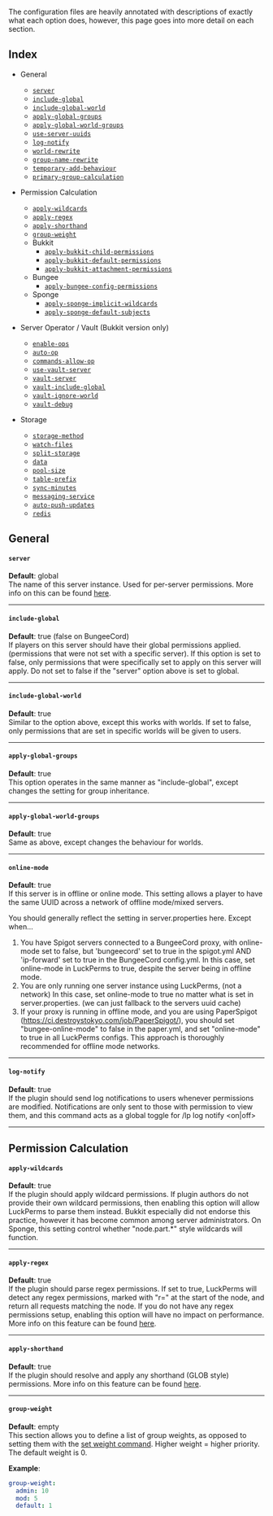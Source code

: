 The configuration files are heavily annotated with descriptions of exactly what each option does, however, this page goes into more detail on each section.

## Index
* General
  * [`server`]()
  * [`include-global`]()
  * [`include-global-world`]()
  * [`apply-global-groups`]()
  * [`apply-global-world-groups`]()
  * [`use-server-uuids`]()
  * [`log-notify`]()
  * [`world-rewrite`]()
  * [`group-name-rewrite`]()
  * [`temporary-add-behaviour`]()
  * [`primary-group-calculation`]()
  
* Permission Calculation
  * [`apply-wildcards`]()
  * [`apply-regex`]()
  * [`apply-shorthand`]()
  * [`group-weight`]()
  * Bukkit
    * [`apply-bukkit-child-permissions`]()
    * [`apply-bukkit-default-permissions`]()
    * [`apply-bukkit-attachment-permissions`]()
  * Bungee
    * [`apply-bungee-config-permissions`]()
  * Sponge
    * [`apply-sponge-implicit-wildcards`]()
    * [`apply-sponge-default-subjects`]()
  
* Server Operator / Vault (Bukkit version only)
  * [`enable-ops`]()
  * [`auto-op`]()
  * [`commands-allow-op`]()
  * [`use-vault-server`]()
  * [`vault-server`]()
  * [`vault-include-global`]()
  * [`vault-ignore-world`]()
  * [`vault-debug`]()
  
* Storage
  * [`storage-method`]()
  * [`watch-files`]()
  * [`split-storage`]()
  * [`data`]()
  * [`pool-size`]()
  * [`table-prefix`]()
  * [`sync-minutes`]()
  * [`messaging-service`]()
  * [`auto-push-updates`]()
  * [`redis`]()


## General
#### `server`
**Default**: global   
The name of this server instance. Used for per-server permissions. More info on this can be found [here](https://github.com/lucko/LuckPerms/wiki/Advanced-Setup).
____

#### `include-global`
**Default**: true (false on BungeeCord)   
If players on this server should have their global permissions applied. (permissions that were not set with a specific server). If this option is set to false, only permissions that were specifically set to apply on this server will apply. Do not set to false if the "server" option above is set to global.
____

#### `include-global-world`
**Default**: true   
Similar to the option above, except this works with worlds. If set to false, only permissions that are set in specific worlds will be given to users.
____

#### `apply-global-groups`
**Default**: true   
This option operates in the same manner as "include-global", except changes the setting for group inheritance.
____

#### `apply-global-world-groups`
**Default**: true   
Same as above, except changes the behaviour for worlds.
____

#### `online-mode`
**Default**: true   
If this server is in offline or online mode. This setting allows a player to have the same UUID across a network of offline mode/mixed servers.   

You should generally reflect the setting in server.properties here. Except when...

1. You have Spigot servers connected to a BungeeCord proxy, with online-mode set to false, but 'bungeecord' set to true in the spigot.yml AND 'ip-forward' set to true in the BungeeCord config.yml. In this case, set online-mode in LuckPerms to true, despite the server being in offline mode.
2. You are only running one server instance using LuckPerms, (not a network) In this case, set online-mode to true no matter what is set in server.properties. (we can just fallback to the servers uuid cache)
3. If your proxy is running in offline mode, and you are using PaperSpigot (https://ci.destroystokyo.com/job/PaperSpigot/), you should set "bungee-online-mode" to false in the paper.yml, and set "online-mode" to true in all LuckPerms configs. This approach is thoroughly recommended for offline mode networks.

____

#### `log-notify`
**Default**: true   
If the plugin should send log notifications to users whenever permissions are modified. Notifications are only sent to those with permission to view them, and this command acts as a global toggle for /lp log notify \<on|off\>
____


## Permission Calculation
#### `apply-wildcards`
**Default**: true   
If the plugin should apply wildcard permissions. If plugin authors do not provide their own wildcard permissions, then enabling this option will allow LuckPerms to parse them instead. Bukkit especially did not endorse this practice, however it has become common among server administrators. On Sponge, this setting control whether "node.part.*" style wildcards will function.
____

#### `apply-regex`
**Default**: true   
If the plugin should parse regex permissions. If set to true, LuckPerms will detect any regex permissions, marked with "r=" at the start of the node, and return all requests matching the node. If you do not have any regex permissions setup, enabling this option will have no impact on performance. More info on this feature can be found [here](https://github.com/lucko/LuckPerms/wiki/Advanced-Setup#regex).
____

#### `apply-shorthand`
**Default**: true   
If the plugin should resolve and apply any shorthand (GLOB style) permissions. More info on this feature can be found [here](https://github.com/lucko/LuckPerms/wiki/Advanced-Setup#shorthand-permissions).
____

#### `group-weight`
**Default**: empty   
This section allows you to define a list of group weights, as opposed to setting them with the [set weight command](https://github.com/lucko/LuckPerms/wiki/Command-Usage#perms-group-group-setweight). Higher weight = higher priority. The default weight is 0.   
   
**Example**:   
```yml
group-weight:
  admin: 10
  mod: 5
  default: 1
```








